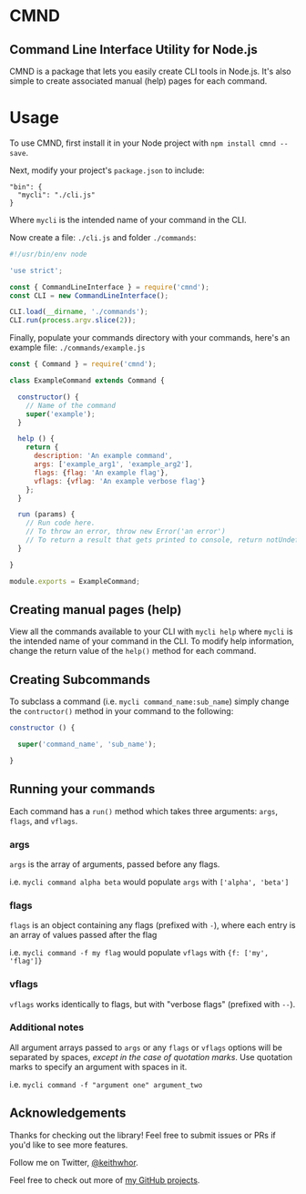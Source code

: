 # CMND
## Command Line Interface Utility for Node.js

CMND is a package that lets you easily create CLI tools in Node.js.
It's also simple to create associated manual (help) pages for each command.

# Usage

To use CMND, first install it in your Node project with `npm install cmnd --save`.

Next, modify your project's `package.json` to include:

```
"bin": {
  "mycli": "./cli.js"
}
```

Where `mycli` is the intended name of your command in the CLI.

Now create a file: `./cli.js` and folder `./commands`:

```javascript
#!/usr/bin/env node

'use strict';

const { CommandLineInterface } = require('cmnd');
const CLI = new CommandLineInterface();

CLI.load(__dirname, './commands');
CLI.run(process.argv.slice(2));
```

Finally, populate your commands directory with your commands, here's an example
file: `./commands/example.js`

```javascript
const { Command } = require('cmnd');

class ExampleCommand extends Command {

  constructor() {
    // Name of the command
    super('example');
  }

  help () {
    return {
      description: 'An example command',
      args: ['example_arg1', 'example_arg2'],
      flags: {flag: 'An example flag'},
      vflags: {vflag: 'An example verbose flag'}
    };
  }

  run (params) {
    // Run code here.
    // To throw an error, throw new Error('an error')
    // To return a result that gets printed to console, return notUndefinedVar;
  }

}

module.exports = ExampleCommand;
```

## Creating manual pages (help)

View all the commands available to your CLI with `mycli help` where `mycli` is
the intended name of your command in the CLI. To modify help information,
change the return value of the `help()` method for each command.

## Creating Subcommands

To subclass a command (i.e. `mycli command_name:sub_name`) simply change the `contructor()`
method in your command to the following:

```javascript
constructor () {

  super('command_name', 'sub_name');

}
```

## Running your commands

Each command has a `run()` method which takes three arguments: `args`, `flags`,
and `vflags`.

### args

`args` is the array of arguments, passed before any flags.

i.e. `mycli command alpha beta` would populate `args` with `['alpha', 'beta']`

### flags

`flags` is an object containing any flags (prefixed with `-`), where each entry
is an array of values passed after the flag

i.e. `mycli command -f my flag` would populate `vflags` with `{f: ['my', 'flag']}`

### vflags

`vflags` works identically to flags, but with "verbose flags" (prefixed
with `--`).

### Additional notes

All argument arrays passed to `args` or any `flags` or `vflags` options will
be separated by spaces, *except in the case of quotation marks*. Use
quotation marks to specify an argument with spaces in it.

i.e. `mycli command -f "argument one" argument_two`

## Acknowledgements

Thanks for checking out the library! Feel free to submit issues or PRs if you'd
like to see more features.

Follow me on Twitter, [@keithwhor](http://twitter.com/keithwhor).

Feel free to check out more of [my GitHub projects](http://github.com/keithwhor).
